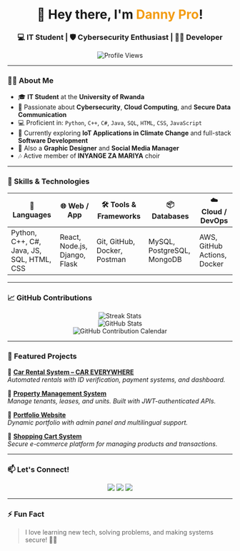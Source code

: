 <h1 align="center">👋 Hey there, I'm <span style="color:#f39c12;">Danny Pro</span>!</h1>
<h3 align="center">💻 IT Student | 🛡️ Cybersecurity Enthusiast | 👨‍💻 Developer</h3>

<p align="center">
  <img src="https://komarev.com/ghpvc/?username=Dannypro1&label=Profile+Views&color=0e75b6&style=flat" alt="Profile Views" />
</p>

---

### 👨‍💼 About Me

- 🎓 **IT Student** at the **University of Rwanda**
- 🔐 Passionate about **Cybersecurity**, **Cloud Computing**, and **Secure Data Communication**
- 💻 Proficient in: `Python`, `C++`, `C#`, `Java`, `SQL`, `HTML`, `CSS`, `JavaScript`
- 🌱 Currently exploring **IoT Applications in Climate Change** and full-stack **Software Development**
- 🎨 Also a **Graphic Designer** and **Social Media Manager**
- 🎶 Active member of **INYANGE ZA MARIYA** choir

---

### 🚀 Skills & Technologies

| 🧠 Languages     | 🌐 Web / App       | 🛠️ Tools & Frameworks       | 📦 Databases       | ☁️ Cloud / DevOps         |
|------------------|--------------------|-----------------------------|--------------------|---------------------------|
| Python, C++, C#, Java, JS, SQL, HTML, CSS | React, Node.js, Django, Flask | Git, GitHub, Docker, Postman | MySQL, PostgreSQL, MongoDB | AWS, GitHub Actions, Docker |

---

### 📈 GitHub Contributions

<p align="center">
  <img src="https://github-readme-streak-stats.herokuapp.com/?user=Dannypro1&theme=radical&hide_border=true" alt="Streak Stats" />
  <br/>
  <img src="https://github-readme-stats.vercel.app/api?username=Dannypro1&show_icons=true&theme=radical&hide_border=true" alt="GitHub Stats" />
  <br/>
  <img src="https://github-contribution-grid.vercel.app/?username=Dannypro1&color=green" alt="GitHub Contribution Calendar" />
</p>

---

### 📂 Featured Projects

🔸 [**Car Rental System – CAR EVERYWHERE**](https://github.com/Dannypro1)  
*Automated rentals with ID verification, payment systems, and dashboard.*

🔸 [**Property Management System**](https://github.com/Dannypro1)  
*Manage tenants, leases, and units. Built with JWT-authenticated APIs.*

🔸 [**Portfolio Website**](https://github.com/Dannypro1)  
*Dynamic portfolio with admin panel and multilingual support.*

🔸 [**Shopping Cart System**](https://github.com/Dannypro1)  
*Secure e-commerce platform for managing products and transactions.*

---

### 📫 Let's Connect!

<p align="center">
  <a href="mailto:himanadanny@gmail.com"><img src="https://img.shields.io/badge/Email-himanadanny@gmail.com-red?style=for-the-badge&logo=gmail"></a>
  <a href="https://www.linkedin.com/in/Danny"><img src="https://img.shields.io/badge/LinkedIn-Danny-blue?style=for-the-badge&logo=linkedin"></a>
  <a href="#"><img src="https://img.shields.io/badge/Portfolio-Coming%20Soon-9cf?style=for-the-badge&logo=internet-explorer"></a>
</p>

---

### ⚡ Fun Fact
> I love learning new tech, solving problems, and making systems secure! 🔐💡


